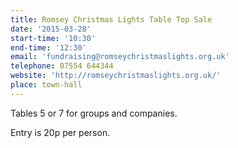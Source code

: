 ```yaml
---
title: Romsey Christmas Lights Table Top Sale
date: '2015-03-28'
start-time: '10:30'
end-time: '12:30'
email: 'fundraising@romseychristmaslights.org.uk'
telephone: 07554 644344
website: 'http://romseychristmaslights.org.uk/'
place: town-hall
---
```

Tables 5 or 7 for groups and companies.

Entry is 20p per person.

